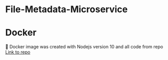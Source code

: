 # File-Metadata-Microservice
 # Docker
 :whale:
Docker image was created with Nodejs version 10 and all code from repo
[Link to repo](https://hub.docker.com/r/jbonejasen2018/file-metadata-microservice)


